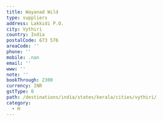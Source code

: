 ```yaml
---
title: Wayanad Wild
type: suppliers
address: Lakkidi P.O.
city: Vythiri
country: India
postalCode: 673 576
areaCode: ''
phone: ''
mobile: .nan
email: ''
www: ''
note: ''
bookThrough: 2300
currency: INR
gstType: 0
path: /destinations/india/states/kerala/cities/vythiri/
category:
  - H
---
```


